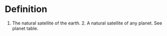 # Definition

1.  The natural satellite of the earth. 2. A natural satellite of any
    planet. See planet table.
